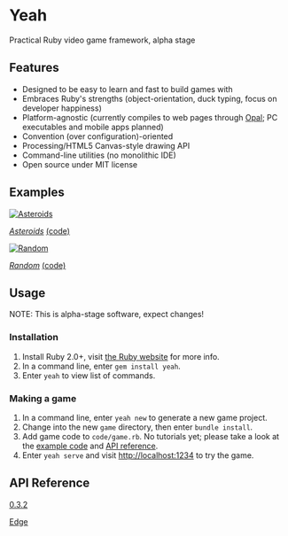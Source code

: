 # Yeah

Practical Ruby video game framework, alpha stage


## Features

* Designed to be easy to learn and fast to build games with
* Embraces Ruby's strengths (object-orientation, duck typing, focus on developer happiness)
* Platform-agnostic (currently compiles to web pages through [Opal](https://github.com/opal/opal); PC executables and mobile apps planned)
* Convention (over configuration)-oriented
* Processing/HTML5 Canvas-style drawing API
* Command-line utilities (no monolithic IDE)
* Open source under MIT license


## Examples

[![Asteroids](https://cdn.mediacru.sh/IkYZP46TmCsd.png)](https://yeahrb.github.io/yeah/examples/asteroids/runner.html)

[*Asteroids*](https://yeahrb.github.io/yeah/examples/asteroids/runner.html)
[(code)](https://github.com/yeahrb/yeah/tree/examples/examples/asteroids)

[![Random](https://cdn.mediacru.sh/KW9M6TndLry0.png)](https://yeahrb.github.io/yeah/examples/random/runner.html)

[*Random*](https://cdn.mediacru.sh/ZpyKf2TtdLqJ.png)
[(code)](https://github.com/yeahrb/yeah/tree/examples/examples/random)


## Usage

NOTE: This is alpha-stage software, expect changes!

### Installation

1. Install Ruby 2.0+, visit [the Ruby website](http://ruby-lang.org/) for more info.
2. In a command line, enter `gem install yeah`.
3. Enter `yeah` to view list of commands.

### Making a game

1. In a command line, enter `yeah new` to generate a new game project.
2. Change into the new `game` directory, then enter `bundle install`.
3. Add game code to `code/game.rb`. No tutorials yet; please take a look at the [example code](https://github.com/yeahrb/yeah/tree/examples/examples) and [API reference](http://rdoc.info/github/yeahrb/yeah/a021a00/frames).
4. Enter `yeah serve` and visit [http://localhost:1234](http://localhost:1234) to try the game.


## API Reference

[0.3.2](http://rdoc.info/github/yeahrb/yeah/a021a00/frames)

[Edge](http://rdoc.info/github/yeahrb/yeah/master/frames)
